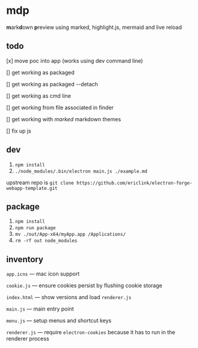 # mdp

**m**ark**d**own **p**review using marked, highlight.js, mermaid and live reload

## todo

[x] move poc into app (works using dev command line)

[] get working as packaged

[] get working as packaged --detach

[] get working as cmd line

[] get working from file associated in finder

[] get working with *marked* markdown themes

[] fix up js

## dev
1. `npm install`
1. `./node_modules/.bin/electron main.js ./example.md`

upstream repo is `git clone https://github.com/ericlink/electron-forge-webapp-template.git`

## package
1. `npm install`
1. `npm run package`
1. `mv ./out/App-x64/myApp.app /Applications/`
1. `rm -rf out node_modules`

## inventory

`app.icns` &mdash; mac icon support

`cookie.js` &mdash; ensure cookies persist by flushing cookie storage

`index.html` &mdash; show versions and load `renderer.js`

`main.js` &mdash; main entry point

`menu.js` &mdash; setup menus and shortcut keys

`renderer.js` &mdash; require `electron-cookies` because it has to run in the renderer process
